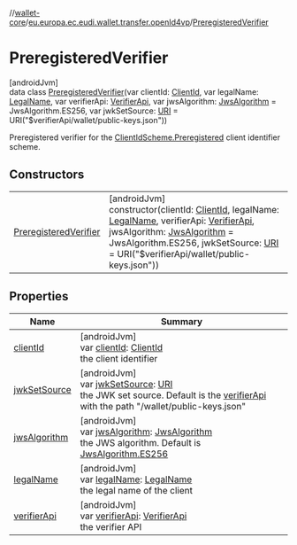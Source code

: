 //[wallet-core](../../../index.md)/[eu.europa.ec.eudi.wallet.transfer.openId4vp](../index.md)/[PreregisteredVerifier](index.md)

# PreregisteredVerifier

[androidJvm]\
data class [PreregisteredVerifier](index.md)(var clientId: [ClientId](../-client-id/index.md), var legalName: [LegalName](../-legal-name/index.md), var verifierApi: [VerifierApi](../-verifier-api/index.md), var jwsAlgorithm: [JwsAlgorithm](../-jws-algorithm/index.md) = JwsAlgorithm.ES256, var jwkSetSource: [URI](https://developer.android.com/reference/kotlin/java/net/URI.html) = URI(&quot;$verifierApi/wallet/public-keys.json&quot;))

Preregistered verifier for the [ClientIdScheme.Preregistered](../-client-id-scheme/-preregistered/index.md) client identifier scheme.

## Constructors

| | |
|---|---|
| [PreregisteredVerifier](-preregistered-verifier.md) | [androidJvm]<br>constructor(clientId: [ClientId](../-client-id/index.md), legalName: [LegalName](../-legal-name/index.md), verifierApi: [VerifierApi](../-verifier-api/index.md), jwsAlgorithm: [JwsAlgorithm](../-jws-algorithm/index.md) = JwsAlgorithm.ES256, jwkSetSource: [URI](https://developer.android.com/reference/kotlin/java/net/URI.html) = URI(&quot;$verifierApi/wallet/public-keys.json&quot;)) |

## Properties

| Name | Summary |
|---|---|
| [clientId](client-id.md) | [androidJvm]<br>var [clientId](client-id.md): [ClientId](../-client-id/index.md)<br>the client identifier |
| [jwkSetSource](jwk-set-source.md) | [androidJvm]<br>var [jwkSetSource](jwk-set-source.md): [URI](https://developer.android.com/reference/kotlin/java/net/URI.html)<br>the JWK set source. Default is the [verifierApi](verifier-api.md) with the path &quot;/wallet/public-keys.json&quot; |
| [jwsAlgorithm](jws-algorithm.md) | [androidJvm]<br>var [jwsAlgorithm](jws-algorithm.md): [JwsAlgorithm](../-jws-algorithm/index.md)<br>the JWS algorithm. Default is [JwsAlgorithm.ES256](../-jws-algorithm/-e-s256/index.md) |
| [legalName](legal-name.md) | [androidJvm]<br>var [legalName](legal-name.md): [LegalName](../-legal-name/index.md)<br>the legal name of the client |
| [verifierApi](verifier-api.md) | [androidJvm]<br>var [verifierApi](verifier-api.md): [VerifierApi](../-verifier-api/index.md)<br>the verifier API |
